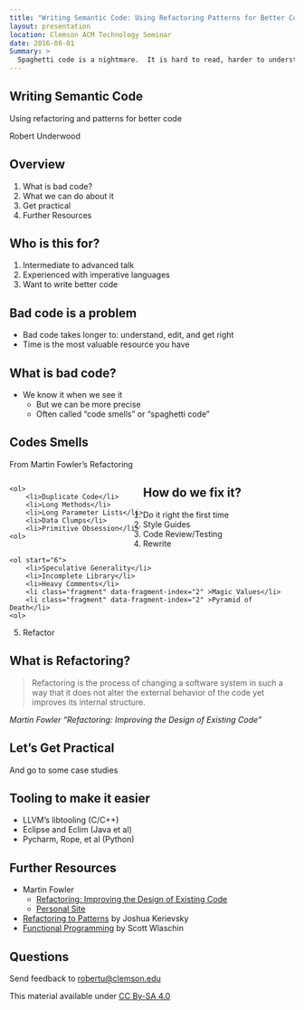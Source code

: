 ```yaml
---
title: "Writing Semantic Code: Using Refactoring Patterns for Better Code"
layout: presentation
location: Clemson ACM Technology Seminar
date: 2016-08-01
Summary: >
  Spaghetti code is a nightmare.  It is hard to read, harder to understand, and harder still to debug and change.  In this talk, I introduce the discipline of refactoring which transforms code in a way that maintains its external behavior while improving it's internal structure.  I will present several examples of poor design often seen in imperative code, and describe some techniques to refactor this code  to easier to understand semantic code from Martin Fowler's book "Refactoring: Improving the Design of Existing Software".
---
```

<section id="writing-semantic-code" class="title-slide slide level1">
<h1>Writing Semantic Code</h1>
<p>Using refactoring and patterns for better code</p>
<p>Robert Underwood</p>
</section>

<section id="overview" class="title-slide slide level1">
<h1>Overview</h1>
<ol type="1">
<li>What is bad code?</li>
<li>What we can do about it</li>
<li>Get practical</li>
<li>Further Resources</li>
</ol>
</section>

<section id="who-is-this-for" class="title-slide slide level1">
<h1>Who is this for?</h1>
<ol type="1">
<li>Intermediate to advanced talk</li>
<li>Experienced with imperative languages</li>
<li>Want to write better code</li>
</ol>
</section>

<section id="bad-code-is-a-problem" class="title-slide slide level1">
<h1>Bad code is a problem</h1>
<ul>
<li>Bad code takes longer to: understand, edit, and get right</li>
<li>Time is the most valuable resource you have</li>
</ul>
</section>

<section id="what-is-bad-code" class="title-slide slide level1">
<h1>What is bad code?</h1>
<ul>
<li>We know it when we see it
<ul>
<li>But we can be more precise <!-- .element class="fragment" data-fragment-index="1" --></li>
<li>Often called “code smells” or “spaghetti code”<!-- .element class="fragment" data-fragment-index="1" --></li>
</ul></li>
</ul>
</section>

<section id="codes-smells" class="title-slide slide level1">
<h1>Codes Smells</h1>
<p class="fragment current-visible" data-fragment-index="1">
From Martin Fowler’s Refactoring
</p>
<div class="fragment" style="float: left;" data-fragment-index="1">
<pre><code>&lt;ol&gt;
    &lt;li&gt;Duplicate Code&lt;/li&gt;
    &lt;li&gt;Long Methods&lt;/li&gt;
    &lt;li&gt;Long Parameter Lists&lt;/li&gt;
    &lt;li&gt;Data Clumps&lt;/li&gt;
    &lt;li&gt;Primitive Obsession&lt;/li&gt;
&lt;ol&gt;</code></pre>
</div>
<div class="fragment" style="float: right;" data-fragment-index="1">
<pre><code>&lt;ol start=&quot;6&quot;&gt;
    &lt;li&gt;Speculative Generality&lt;/li&gt;
    &lt;li&gt;Incomplete Library&lt;/li&gt;
    &lt;li&gt;Heavy Comments&lt;/li&gt;
    &lt;li class=&quot;fragment&quot; data-fragment-index=&quot;2&quot; &gt;Magic Values&lt;/li&gt;
    &lt;li class=&quot;fragment&quot; data-fragment-index=&quot;2&quot; &gt;Pyramid of Death&lt;/li&gt;
&lt;ol&gt;</code></pre>
</div>
</section>

<section id="how-do-we-fix-it" class="title-slide slide level1">
<h1>How do we fix it?</h1>
<ol type="1">
<li>Do it right the first time <!-- .element:  class="fragment"--></li>
<li>Style Guides <!-- .element:  class="fragment"--></li>
<li>Code Review/Testing <!-- .element:  class="fragment"--></li>
<li>Rewrite <!-- .element:  class="fragment"--></li>
<li>Refactor <!-- .element:  class="fragment"--></li>
</ol>
</section>

<section id="what-is-refactoring" class="title-slide slide level1">
<h1>What is Refactoring?</h1>
<blockquote>
<p>Refactoring is the process of changing a software system in such a way that it does not alter the external behavior of the code yet improves its internal structure.</p>
</blockquote>
<p><cite>Martin Fowler “Refactoring: Improving the Design of Existing Code”</cite></p>
</section>

<section id="lets-get-practical" class="title-slide slide level1">
<h1>Let’s Get Practical</h1>
<p>And go to some case studies</p>
</section>

<section id="tooling-to-make-it-easier" class="title-slide slide level1">
<h1>Tooling to make it easier</h1>
<ul>
<li>LLVM’s libtooling (C/C++)</li>
<li>Eclipse and Eclim (Java et al)</li>
<li>Pycharm, Rope, et al (Python)</li>
</ul>
</section>

<section id="further-resources" class="title-slide slide level1">
<h1>Further Resources</h1>
<ul>
<li>Martin Fowler
<ul>
<li><a href="refactoring.com">Refactoring: Improving the Design of Existing Code</a></li>
<li><a href="martinfowler.com">Personal Site</a></li>
</ul></li>
<li><a href="https://www.industriallogic.com/xp/refactoring/">Refactoring to Patterns</a> by Joshua Kerievsky</li>
<li><a href="http://fsharpforfunandprofit.com/fppatterns/">Functional Programming</a> by Scott Wlaschin</li>
</ul>
</section>

<section id="questions" class="title-slide slide level1">
<h1>Questions</h1>
<p>Send feedback to <a href="mailto:robertu@clemson.edu" class="email">robertu@clemson.edu</a></p>
<p>This material available under <a href="http://creativecommons.org/licenses/by-sa/4.0/">CC By-SA 4.0</a></p>
</section>
